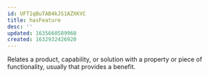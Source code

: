```yaml
---
id: UFT1qBuTAB4kJS1AZXKVC
title: hasFeature
desc: ''
updated: 1635660589960
created: 1632932426920
---
```

Relates a product, capability, or solution with a property or piece of functionality, usually that provides a benefit.


